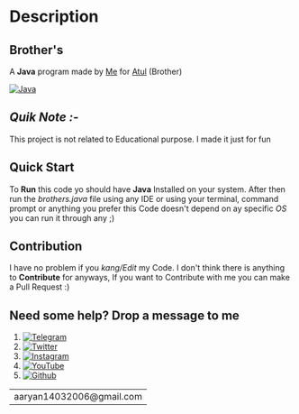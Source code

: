 # Description
## Brother's
  A **Java** program made by [Me](https://github.com/Hellboy-Aaryan) for [Atul](https://github.com/hellboi-atul) (Brother)
  
  [![Java](https://img.shields.io/badge/Java-ED8B00?style=for-the-badge&logo=java&logoColor=white)]()
  ## _Quik Note :-_
  This project is not related to Educational purpose. I made it just for fun  
  
## Quick Start
  To **Run** this code yo should have **Java** Installed on your system.
  After then run the _brothers.java_ file using any IDE or using your terminal, command prompt or anything you prefer this Code doesn't depend on ay   specific _OS_ you can run it through any ;)

## Contribution
  I have no problem if you _kang/Edit_ my Code. I don't think there is anything to **Contribute** for anyways, If you want to Contribute with me you   can make a Pull Request :)
  
## Need some help? Drop a message to me 
1) [![Telegram](https://img.shields.io/badge/Telegram-2CA5E0?style=for-the-badge&logo=telegram&logoColor=white)](https://t.me/Hellion_OP)
2) [![Twitter](https://img.shields.io/badge/Twitter-1DA1F2?style=for-the-badge&logo=twitter&logoColor=white)](https://twitter.com/Aaryan14032006)
3) [![Instagram](https://img.shields.io/badge/Instagram-E4405F?style=for-the-badge&logo=instagram&logoColor=white)](https://www.instagram.com/aaryan14032006/)
4) [![YouTube](https://img.shields.io/badge/YouTube-FF0000?style=for-the-badge&logo=youtube&logoColor=white)](https://www.youtube.com/channel/UC1lFgnNb6sDbahGxmHBT7jQ)
5) [![Github](https://img.shields.io/badge/GitHub-100000?style=for-the-badge&logo=github&logoColor=white)](https://github.com/Hellboy-Aaryan)
<table>
    <tr>
        <td>aaryan14032006@gmail.com</td>
    </tr>
</table>

  

  
